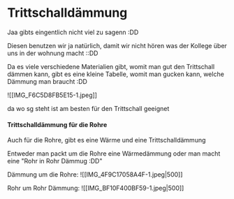 # Trittschalldämmung

Jaa gibts eingentlich nicht viel zu sagenn :DD

Diesen benutzen wir ja natürlich, damit wir nicht hören was der Kollege über uns in der wohnung macht ::DD

Da es viele verschiedene Materialien gibt, womit man gut den Trittschall dämmen kann, gibt es eine kleine Tabelle, womit man gucken kann, welche Dämmung man braucht :DD

![[IMG_F6C5D8FB5E15-1.jpeg]]

da wo sg steht ist am besten für den Trittschall geeignet

#### Trittschalldämmung für die Rohre

Auch für die Rohre, gibt es eine Wärme und eine Trittschalldämmung

Entweder man packt um die Rohre eine Wärmedämmung oder man macht eine "Rohr in Rohr Dämmug :DD"

Dämmung um die Rohre:
![[IMG_4F9C17058A4F-1.jpeg|500]]

Rohr um Rohr Dämmung:
![[IMG_BF10F400BF59-1.jpeg|500]]
